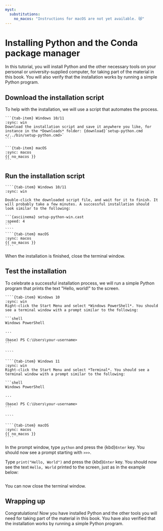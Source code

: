 ```yaml
---
myst:
  substitutions:
    no_macos: "Instructions for macOS are not yet available. 😿"
---
```


# Installing Python and the Conda package manager

In this tutorial, you will install Python and the other necessary tools on your personal or university-supplied computer, for taking part of the material in this book. You will also verify that the installation works by running a simple Python program.

## Download the installation script

To help with the installation, we will use a script that automates the process.

````{tab-set}
```{tab-item} Windows 10/11
:sync: win
Download the installation script and save it anywhere you like, for instance in the *Downloads* folder: {download}`setup-python.cmd </../bin/setup-python.cmd>`
```

```{tab-item} macOS
:sync: macos
{{ no_macos }}
```
````

## Run the installation script

`````{tab-set}
````{tab-item} Windows 10/11
:sync: win

Double-click the downloaded script file, and wait for it to finish. It will probably take a few minutes. A successful installation should look similar to the following:

```{asciinema} setup-python-win.cast
:speed: 4
```
````
````{tab-item} macOS
:sync: macos
{{ no_macos }}
````
`````

When the installation is finished, close the terminal window.

## Test the installation

To celebrate a successful installation process, we will run a simple Python program that prints the text "Hello, world!" to the screen.

`````{tab-set}
````{tab-item} Windows 10
:sync: win
Right-click the Start Menu and select *Windows PowerShell*. You should see a terminal window with a prompt similar to the following:

```shell
Windows PowerShell

...

(base) PS C:\Users\your-username>
```

````

````{tab-item} Windows 11
:sync: win
Right-click the Start Menu and select *Terminal*. You should see a terminal window with a prompt similar to the following:

```shell
Windows PowerShell

...

(base) PS C:\Users\your-username>
```

````

````{tab-item} macOS
:sync: macos
{{ no_macos }}
````
`````

In the prompt window, type `python` and press the {kbd}`Enter` key. You should now see a prompt starting with `>>>`.

Type `print("Hello, World")` and press the {kbd}`Enter` key. You should now see the text `Hello, World` printed to the screen, just as in the example below:

```{asciinema} python-hello-world.cast
```

You can now close the terminal window.

## Wrapping up

Congratulations! Now you have installed Python and the other tools you will need for taking part of the material in this book. You have also verified that the installation works by running a simple Python program.

